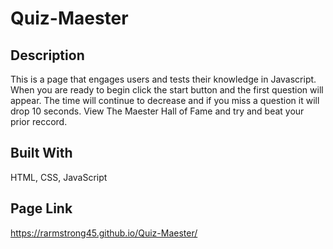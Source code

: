 # Quiz-Maester

## Description
This is a page that engages users and tests their knowledge in Javascript. When you are ready to begin click the start button and the first question will appear.
The time will continue to decrease and if you miss a question it will drop 10 seconds. View The Maester Hall of Fame and try and beat your prior reccord.

## Built With
HTML, CSS, JavaScript

## Page Link
https://rarmstrong45.github.io/Quiz-Maester/